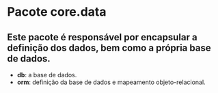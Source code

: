 ﻿Pacote core.data
====================

Este pacote é responsável por encapsular a definição dos dados, bem como a própria base de dados.
--------------------
* **db**: a base de dados.
* **orm**: definição da base de dados e mapeamento objeto-relacional.

